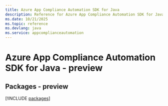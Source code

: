 ```yaml
---
title: Azure App Compliance Automation SDK for Java
description: Reference for Azure App Compliance Automation SDK for Java
ms.date: 10/21/2025
ms.topic: reference
ms.devlang: java
ms.service: appcomplianceautomation
---
```

# Azure App Compliance Automation SDK for Java - preview
## Packages - preview
[!INCLUDE [packages](app-compliance-automation-index.md)]
